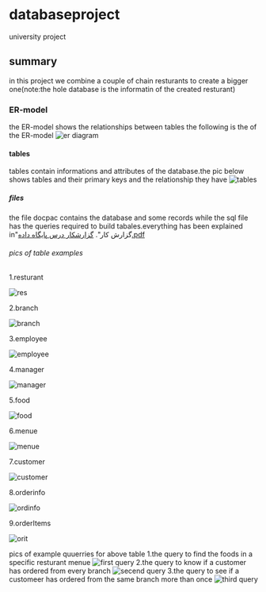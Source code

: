 # databaseproject
university project
## summary
in this project we combine a couple of chain resturants to create a bigger one(note:the hole database is the informatin of the created resturant)
### ER-model
the ER-model shows the relationships between tables the following is the of the ER-model
![er diagram](https://github.com/alipg8022/databaseproject/assets/138157586/7e396ef0-a7f8-4894-8545-1640195737e3)
#### tables
tables contain informations and attributes of the database.the pic below shows tables and their primary keys and the relationship they have
![tables](https://github.com/alipg8022/databaseproject/assets/138157586/a51308c5-d9de-4eae-a278-5ffab377700f)
##### files
the file docpac contains the database and some records while the sql file has the queries required to build tabales.everything has been explained in"گزارش کار".
[گزارشکار درس پایگاه داده.pdf](https://github.com/alipg8022/databaseproject/files/11919438/default.pdf)

###### pics of table examples
1.resturant

![res](https://github.com/alipg8022/databaseproject/assets/138157586/4d2b7406-1f00-41d2-914d-d39878660ef7)

2.branch

![branch](https://github.com/alipg8022/databaseproject/assets/138157586/f652db21-3d73-43c4-8342-2f428dde35c2)

3.employee

![employee](https://github.com/alipg8022/databaseproject/assets/138157586/647d5a36-2c40-4e5c-9de8-2377c20917dd)

4.manager

![manager](https://github.com/alipg8022/databaseproject/assets/138157586/3dd5c34f-3b64-4ffe-8406-5423c1f4c5a0)

5.food

![food](https://github.com/alipg8022/databaseproject/assets/138157586/7f20fb1a-7e00-4d7b-b4a6-7d577ecd737b)

6.menue

![menue](https://github.com/alipg8022/databaseproject/assets/138157586/82cbf20d-eee0-4418-ae58-99a0583efa8e)

7.customer

![customer](https://github.com/alipg8022/databaseproject/assets/138157586/783eba0f-677c-487e-8b84-1f81605ce100)

8.orderinfo

![ordinfo](https://github.com/alipg8022/databaseproject/assets/138157586/f88b6621-32f4-460b-9372-aa4008b4a129)

9.orderItems

![orit](https://github.com/alipg8022/databaseproject/assets/138157586/23378704-0a11-48da-865d-393422911a55)


pics of example quuerries for above table
1.the query to find the foods in a specific resturant menue 
![first query](https://github.com/alipg8022/databaseproject/assets/138157586/16fe3d54-2935-4cd6-99c3-1c051d961ad5)
2.the query to know if a customer has ordered from every branch
![secend query](https://github.com/alipg8022/databaseproject/assets/138157586/110742bd-c42d-49ad-8fc4-6d44fc87f218)
3.the query to see if a customeer has ordered from the same branch more than once
![third query](https://github.com/alipg8022/databaseproject/assets/138157586/c868aaa8-b343-48c8-8da8-78e8f0e67ff7)



